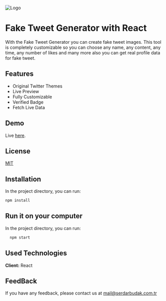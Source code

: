 
![Logo](https://fcdn.serdarbudak.com.tr/img/FakeTweetGenerator.png)


# Fake Tweet Generator with React

With the Fake Tweet Generator you can create fake tweet images. This tool is completely customizable so you can choose any name, any content, any time, any number of likes and many more also you can get real profile data for fake tweet.

## Features

- Original Twitter Themes
- Live Preview
- Fully Customizable
- Verified Badge
- Fetch Live Data


## Demo

Live [here]().


## License

[MIT](https://choosealicense.com/licenses/mit/)


## Installation

In the project directory, you can run:

```bash 
npm install

```

## Run it on your computer


In the project directory, you can run:
```bash
  npm start
```


## Used Technologies

**Client:** React


## FeedBack

If you have any feedback, please contact us at mail@serdarbudak.com.tr

  
